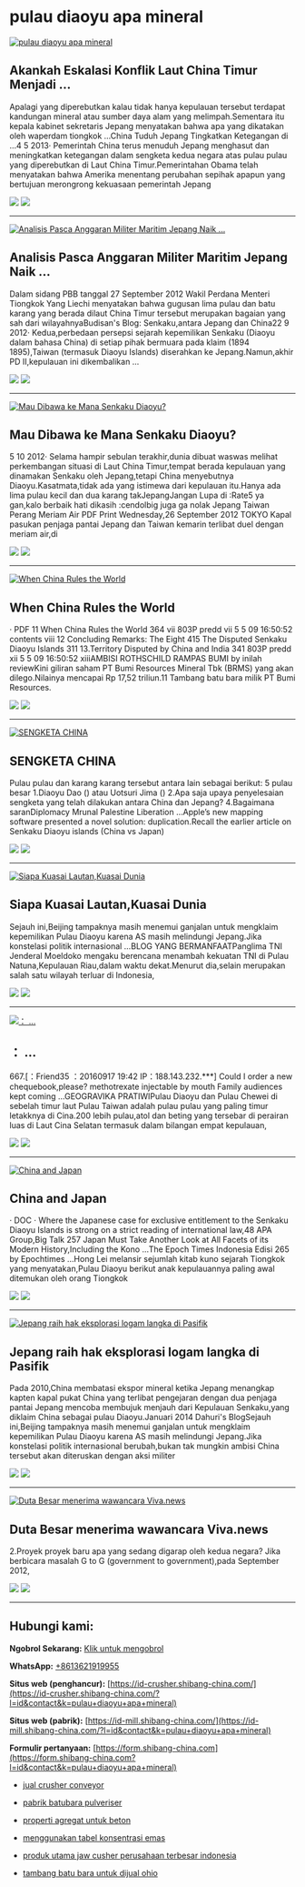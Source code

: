 # pulau diaoyu apa mineral

<a href="https://swt.shibang-china.com/?l=id&img&k=pulau+diaoyu+apa+mineral" target="_blank">![pulau diaoyu apa mineral](http://static.shibang-china.com/all-800x300/660.jpg)</a>

## Akankah Eskalasi Konflik Laut China Timur Menjadi …
Apalagi yang diperebutkan kalau tidak hanya kepulauan tersebut terdapat kandungan mineral atau sumber daya alam yang melimpah.Sementara itu kepala kabinet sekretaris Jepang menyatakan bahwa apa yang dikatakan oleh waperdam tiongkok …China Tuduh Jepang Tingkatkan Ketegangan di …4 5 2013· Pemerintah China terus menuduh Jepang menghasut dan meningkatkan ketegangan dalam sengketa kedua negara atas pulau pulau yang diperebutkan di Laut China Timur.Pemerintahan Obama telah menyatakan bahwa Amerika menentang perubahan sepihak apapun yang bertujuan merongrong kekuasaan pemerintah Jepang


<a href="https://whatsapp.shibangsoft.com/WhatsApp.php" target="_blank" title="WhatsApp">![](http://static.shibang-china.com/icon/whatsapp.png)</a> <a href="https://swt.shibang-china.com/?l=id&icon&k=pulau+diaoyu+apa+mineral" target="_blank">![](http://static.shibang-china.com/icon/chat-id.png)</a>

---

<a href="https://swt.shibang-china.com/?l=id&img&k=pulau+diaoyu+apa+mineral" target="_blank">![Analisis Pasca Anggaran Militer Maritim Jepang Naik …](http://static.shibang-china.com/all-800x300/261.jpg)</a>

## Analisis Pasca Anggaran Militer Maritim Jepang Naik …
Dalam sidang PBB tanggal 27 September 2012 Wakil Perdana Menteri Tiongkok Yang Liechi menyatakan bahwa gugusan lima pulau dan batu karang yang berada dilaut China Timur tersebut merupakan bagaian yang sah dari wilayahnyaBudisan's Blog: Senkaku,antara Jepang dan China22 9 2012· Kedua,perbedaan persepsi sejarah kepemilikan Senkaku (Diaoyu dalam bahasa China) di setiap pihak bermuara pada klaim (1894 1895),Taiwan (termasuk Diaoyu Islands) diserahkan ke Jepang.Namun,akhir PD II,kepulauan ini dikembalikan …


<a href="https://whatsapp.shibangsoft.com/WhatsApp.php" target="_blank" title="WhatsApp">![](http://static.shibang-china.com/icon/whatsapp.png)</a> <a href="https://swt.shibang-china.com/?l=id&icon&k=pulau+diaoyu+apa+mineral" target="_blank">![](http://static.shibang-china.com/icon/chat-id.png)</a>

---

<a href="https://swt.shibang-china.com/?l=id&img&k=pulau+diaoyu+apa+mineral" target="_blank">![Mau Dibawa ke Mana Senkaku Diaoyu?](http://static.shibang-china.com/all-800x300/285.jpg)</a>

## Mau Dibawa ke Mana Senkaku Diaoyu?
5 10 2012· Selama hampir sebulan terakhir,dunia dibuat waswas melihat perkembangan situasi di Laut China Timur,tempat berada kepulauan yang dinamakan Senkaku oleh Jepang,tetapi China menyebutnya Diaoyu.Kasatmata,tidak ada yang istimewa dari kepulauan itu.Hanya ada lima pulau kecil dan dua karang takJepangJangan Lupa di :Rate5 ya gan,kalo berbaik hati dikasih :cendolbig juga ga nolak Jepang Taiwan Perang Meriam Air PDF Print Wednesday,26 September 2012 TOKYO Kapal pasukan penjaga pantai Jepang dan Taiwan kemarin terlibat duel dengan meriam air,di


<a href="https://whatsapp.shibangsoft.com/WhatsApp.php" target="_blank" title="WhatsApp">![](http://static.shibang-china.com/icon/whatsapp.png)</a> <a href="https://swt.shibang-china.com/?l=id&icon&k=pulau+diaoyu+apa+mineral" target="_blank">![](http://static.shibang-china.com/icon/chat-id.png)</a>

---

<a href="https://swt.shibang-china.com/?l=id&img&k=pulau+diaoyu+apa+mineral" target="_blank">![When China Rules the World](http://static.shibang-china.com/all-800x300/8.jpg)</a>

## When China Rules the World
· PDF 11 When China Rules the World 364 vii 803P predd vii 5 5 09 16:50:52 contents viii 12 Concluding Remarks: The Eight 415 The Disputed Senkaku Diaoyu Islands 311 13.Territory Disputed by China and India 341 803P predd xii 5 5 09 16:50:52 xiiiAMBISI ROTHSCHILD RAMPAS BUMI by inilah reviewKini giliran saham PT Bumi Resources Mineral Tbk (BRMS) yang akan dilego.Nilainya mencapai Rp 17,52 triliun.11 Tambang batu bara milik PT Bumi Resources.


<a href="https://whatsapp.shibangsoft.com/WhatsApp.php" target="_blank" title="WhatsApp">![](http://static.shibang-china.com/icon/whatsapp.png)</a> <a href="https://swt.shibang-china.com/?l=id&icon&k=pulau+diaoyu+apa+mineral" target="_blank">![](http://static.shibang-china.com/icon/chat-id.png)</a>

---

<a href="https://swt.shibang-china.com/?l=id&img&k=pulau+diaoyu+apa+mineral" target="_blank">![SENGKETA CHINA](http://static.shibang-china.com/all-800x300/55.jpg)</a>

## SENGKETA CHINA
Pulau pulau dan karang karang tersebut antara lain sebagai berikut: 5 pulau besar 1.Diaoyu Dao () atau Uotsuri Jima () 2.Apa saja upaya penyelesaian sengketa yang telah dilakukan antara China dan Jepang? 4.Bagaimana saranDiplomacy Mrunal Palestine Liberation …Apple’s new mapping software presented a novel solution: duplication.Recall the earlier article on Senkaku Diaoyu islands (China vs Japan)


<a href="https://whatsapp.shibangsoft.com/WhatsApp.php" target="_blank" title="WhatsApp">![](http://static.shibang-china.com/icon/whatsapp.png)</a> <a href="https://swt.shibang-china.com/?l=id&icon&k=pulau+diaoyu+apa+mineral" target="_blank">![](http://static.shibang-china.com/icon/chat-id.png)</a>

---

<a href="https://swt.shibang-china.com/?l=id&img&k=pulau+diaoyu+apa+mineral" target="_blank">![Siapa Kuasai Lautan,Kuasai Dunia](http://static.shibang-china.com/all-800x300/338.jpg)</a>

## Siapa Kuasai Lautan,Kuasai Dunia
Sejauh ini,Beijing tampaknya masih menemui ganjalan untuk mengklaim kepemilikan Pulau Diaoyu karena AS masih melindungi Jepang.Jika konstelasi politik internasional …BLOG YANG BERMANFAATPanglima TNI Jenderal Moeldoko mengaku berencana menambah kekuatan TNI di Pulau Natuna,Kepulauan Riau,dalam waktu dekat.Menurut dia,selain merupakan salah satu wilayah terluar di Indonesia,


<a href="https://whatsapp.shibangsoft.com/WhatsApp.php" target="_blank" title="WhatsApp">![](http://static.shibang-china.com/icon/whatsapp.png)</a> <a href="https://swt.shibang-china.com/?l=id&icon&k=pulau+diaoyu+apa+mineral" target="_blank">![](http://static.shibang-china.com/icon/chat-id.png)</a>

---

<a href="https://swt.shibang-china.com/?l=id&img&k=pulau+diaoyu+apa+mineral" target="_blank">![： …](http://static.shibang-china.com/all-800x300/345.jpg)</a>

## ： …
667.[：Friend35 ：20160917 19:42 IP：188.143.232.***] Could I order a new chequebook,please? methotrexate injectable by mouth Family audiences kept coming …GEOGRAVIKA PRATIWIPulau Diaoyu dan Pulau Chewei di sebelah timur laut Pulau Taiwan adalah pulau pulau yang paling timur letakknya di Cina.200 lebih pulau,atol dan beting yang tersebar di perairan luas di Laut Cina Selatan termasuk dalam bilangan empat kepulauan,


<a href="https://whatsapp.shibangsoft.com/WhatsApp.php" target="_blank" title="WhatsApp">![](http://static.shibang-china.com/icon/whatsapp.png)</a> <a href="https://swt.shibang-china.com/?l=id&icon&k=pulau+diaoyu+apa+mineral" target="_blank">![](http://static.shibang-china.com/icon/chat-id.png)</a>

---

<a href="https://swt.shibang-china.com/?l=id&img&k=pulau+diaoyu+apa+mineral" target="_blank">![China and Japan](http://static.shibang-china.com/all-800x300/1259.jpg)</a>

## China and Japan
· DOC · Where the Japanese case for exclusive entitlement to the Senkaku Diaoyu Islands is strong on a strict reading of international law,48 APA Group,Big Talk 257 Japan Must Take Another Look at All Facets of its Modern History,Including the Kono …The Epoch Times Indonesia Edisi 265 by Epochtimes …Hong Lei melansir sejumlah kitab kuno sejarah Tiongkok yang menyatakan,Pulau Diaoyu berikut anak kepulauannya paling awal ditemukan oleh orang Tiongkok


<a href="https://whatsapp.shibangsoft.com/WhatsApp.php" target="_blank" title="WhatsApp">![](http://static.shibang-china.com/icon/whatsapp.png)</a> <a href="https://swt.shibang-china.com/?l=id&icon&k=pulau+diaoyu+apa+mineral" target="_blank">![](http://static.shibang-china.com/icon/chat-id.png)</a>

---

<a href="https://swt.shibang-china.com/?l=id&img&k=pulau+diaoyu+apa+mineral" target="_blank">![Jepang raih hak eksplorasi logam langka di Pasifik](http://static.shibang-china.com/all-800x300/630.jpg)</a>

## Jepang raih hak eksplorasi logam langka di Pasifik
Pada 2010,China membatasi ekspor mineral ketika Jepang menangkap kapten kapal pukat China yang terlibat pengejaran dengan dua penjaga pantai Jepang mencoba membujuk menjauh dari Kepulauan Senkaku,yang diklaim China sebagai pulau Diaoyu.Januari 2014 Dahuri's BlogSejauh ini,Beijing tampaknya masih menemui ganjalan untuk mengklaim kepemilikan Pulau Diaoyu karena AS masih melindungi Jepang.Jika konstelasi politik internasional berubah,bukan tak mungkin ambisi China tersebut akan diteruskan dengan aksi militer


<a href="https://whatsapp.shibangsoft.com/WhatsApp.php" target="_blank" title="WhatsApp">![](http://static.shibang-china.com/icon/whatsapp.png)</a> <a href="https://swt.shibang-china.com/?l=id&icon&k=pulau+diaoyu+apa+mineral" target="_blank">![](http://static.shibang-china.com/icon/chat-id.png)</a>

---

<a href="https://swt.shibang-china.com/?l=id&img&k=pulau+diaoyu+apa+mineral" target="_blank">![Duta Besar menerima wawancara Viva.news](http://static.shibang-china.com/all-800x300/22.jpg)</a>

## Duta Besar menerima wawancara Viva.news
2.Proyek proyek baru apa yang sedang digarap oleh kedua negara? Jika berbicara masalah G to G (government to government),pada September 2012,

<a href="https://whatsapp.shibangsoft.com/WhatsApp.php" target="_blank" title="WhatsApp">![](http://static.shibang-china.com/icon/whatsapp.png)</a> <a href="https://swt.shibang-china.com/?l=id&icon&k=pulau+diaoyu+apa+mineral" target="_blank">![](http://static.shibang-china.com/icon/chat-id.png)</a>

---
## Hubungi kami:

**Ngobrol Sekarang:** [Klik untuk mengobrol](https://swt.shibang-china.com?l=id&contact&k=pulau+diaoyu+apa+mineral)

**WhatsApp:**  [+8613621919955](https://whatsapp.shibangsoft.com/WhatsApp.php)

**Situs web (penghancur):** [https://id-crusher.shibang-china.com/](https://id-crusher.shibang-china.com/?l=id&contact&k=pulau+diaoyu+apa+mineral)

**Situs web (pabrik):** [https://id-mill.shibang-china.com/](https://id-mill.shibang-china.com/?l=id&contact&k=pulau+diaoyu+apa+mineral)

**Formulir pertanyaan:** [https://form.shibang-china.com](https://form.shibang-china.com?l=id&contact&k=pulau+diaoyu+apa+mineral)

* [jual crusher conveyor](../17/jual%20crusher%20conveyor.md)

* [pabrik batubara pulveriser](../22/pabrik%20batubara%20pulveriser.md)

* [properti agregat untuk beton](../18/properti%20agregat%20untuk%20beton.md)

* [menggunakan tabel konsentrasi emas](../16/menggunakan%20tabel%20konsentrasi%20emas.md)

* [produk utama jaw cusher perusahaan terbesar indonesia](../25/produk%20utama%20jaw%20cusher%20perusahaan%20terbesar%20indonesia.md)

* [tambang batu bara untuk dijual ohio](../17/tambang%20batu%20bara%20untuk%20dijual%20ohio.md)